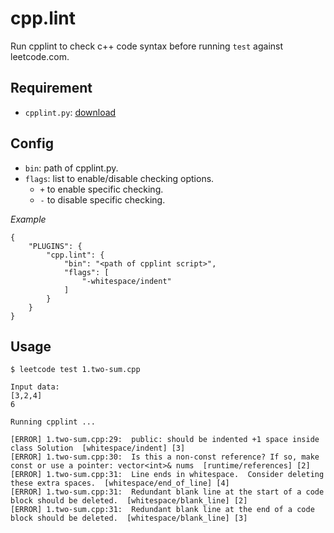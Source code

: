 # cpp.lint

Run cpplint to check c++ code syntax before running `test` against leetcode.com.

## Requirement

* `cpplint.py`: [download](https://raw.githubusercontent.com/google/styleguide/gh-pages/cpplint/cpplint.py) 

## Config

* `bin`: path of cpplint.py.
* `flags`: list to enable/disable checking options.
	* `+` to enable specific checking.
	* `-` to disable specific checking.

*Example*

	{
		"PLUGINS": {
			"cpp.lint": {
				"bin": "<path of cpplint script>",
				"flags": [
					"-whitespace/indent"
				]
			}
		}
	}

## Usage

    $ leetcode test 1.two-sum.cpp

    Input data:
    [3,2,4]
    6

    Running cpplint ...

    [ERROR] 1.two-sum.cpp:29:  public: should be indented +1 space inside class Solution  [whitespace/indent] [3]
    [ERROR] 1.two-sum.cpp:30:  Is this a non-const reference? If so, make const or use a pointer: vector<int>& nums  [runtime/references] [2]
    [ERROR] 1.two-sum.cpp:31:  Line ends in whitespace.  Consider deleting these extra spaces.  [whitespace/end_of_line] [4]
    [ERROR] 1.two-sum.cpp:31:  Redundant blank line at the start of a code block should be deleted.  [whitespace/blank_line] [2]
    [ERROR] 1.two-sum.cpp:31:  Redundant blank line at the end of a code block should be deleted.  [whitespace/blank_line] [3]
